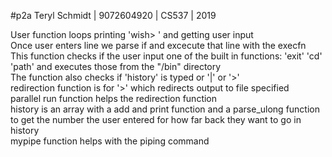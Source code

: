 #p2a
Teryl Schmidt | 9072604920 | CS537 | 2019  

User function loops printing 'wish> ' and getting user input  
Once user enters line we parse if and excecute that line with the execfn  
This function checks if the user input one of the built in functions: 'exit' 'cd' 'path' and executes those from the "/bin" directory  
The function also checks if 'history' is typed or '|' or '>'  
redirection function is for '>' which redirects output to file specified  
parallel run function helps the redirection function  
history is an array with a add and print function and a parse_ulong function to get the number the user entered for how far back they want to go in history  
mypipe function helps with the piping command  

